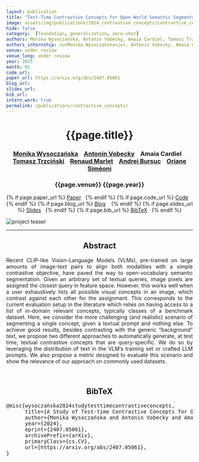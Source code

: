 ```yaml
---
layout: publication
title: "Test-Time Contrastive Concepts for Open-World Semantic Segmentation"
image: assets/img/publications/2024_contrastive_concepts/contrastive_concepts.png
hide: false
category:  [foundation, generalization, zero-shot]
authors: Monika Wysoczańska, Antonin Vobecky, Amaia Cardiel, Tomasz Trzciński, Renaud Marlet, Andrei Bursuc, Oriane Siméoni
authors_internship: <u>Monika Wysoczańska</u>, Antonin Vobecky, Amaia Cardiel, Tomasz Trzciński, Renaud Marlet, Andrei Bursuc, Oriane Siméoni
venue: under review
venue_long: under review
year: 2025
month: 01
code_url:
paper_url: https://arxiv.org/abs/2407.05061
blog_url:
slides_url:
bib_url:
intern_work: true
permalink: /publications/contrastive_concepts/
---
```


<h1 align="center"> {{page.title}} </h1>
<!-- Simple call of authors -->
<!-- <h3 align="center"> {{page.authors}} </h3> -->
<!-- Alternatively you can add links to author pages -->
<h3 align="center"><a href="https://wysoczanska.github.io/">Monika Wysoczańska</a> &nbsp;&nbsp; <a href="https://vobecant.github.io/">Antonin Vobecky</a> &nbsp;&nbsp; Amaia Cardiel &nbsp;&nbsp; <a href="https://scholar.google.com/citations?user=bJMRBFoAAAAJ&hl=en">Tomasz Trzciński</a> &nbsp;&nbsp; <a href="https://scholar.google.fr/citations?user=2rclwh4AAAAJ&hl=en">Renaud Marlet</a> &nbsp;&nbsp; <a href="https://abursuc.github.io/">Andrei Bursuc</a> &nbsp;&nbsp; <a href="https://osimeoni.github.io/">Oriane Siméoni</a></h3>


<h3 align="center"> {{page.venue}} {{page.year}} </h3>

<div align="center">
  <p>
    {% if page.paper_url %}
    <a href="{{ page.paper_url }}"><i class="far fa-file-pdf"></i> Paper</a>&nbsp;&nbsp;
    {% endif %}
    {% if page.code_url %}
    <a href="{{ page.code_url }}"><i class="fab fa-github"></i> Code</a> &nbsp;&nbsp;
    {% endif %}
    {% if page.blog_url %}
    <a href="{{ page.blog_url }}"><i class="fab fa-blogger"></i> Blog</a> &nbsp;&nbsp;
    {% endif %}
    {% if page.slides_url %}
    <a href="{{ page.slides_url }}"><i class="far fa-file-pdf"></i> Slides</a>&nbsp;&nbsp;
    {% endif %}
    {% if page.bib_url %}
    <a href="{{ page.bib_url}}"><i class="far fa-file-alt"></i> BibTeX</a>&nbsp;&nbsp;
    {% endif %}
  </p>
</div>


<div class="publication-teaser">
    <img src="../../{{ page.image }}" alt="project teaser"/>
</div>

<hr>

<h2  align="center"> Abstract</h2>

<p align="justify">Recent CLIP-like Vision-Language Models (VLMs), pre-trained on large amounts of image-text pairs to align both modalities with a simple contrastive objective, have paved the way to open-vocabulary semantic segmentation. Given an arbitrary set of textual queries, image pixels are assigned the closest query in feature space. However, this works well when a user exhaustively lists all possible visual concepts in an image, which contrast against each other for the assignment. This corresponds to the current evaluation setup in the literature which relies on having access to a list of in-domain relevant concepts, typically classes of a benchmark dataset. Here, we consider the more challenging (and realistic) scenario of segmenting a single concept, given a textual prompt and nothing else. To achieve good results, besides contrasting with the generic “background” text, we propose two different approaches to automatically generate, at test time, textual contrastive concepts that are query-specific. We do so by leveraging the distribution of text in the VLM’s training set or crafted LLM prompts. We also propose a metric designed to evaluate this scenario and show the relevance of our approach on commonly used datasets.</p>

<br>

<h2  align="center">BibTeX</h2>
<left>
  <pre class="bibtex-box">
@misc{wysoczańska2024studytesttimecontrastiveconcepts,
      title={A Study of Test-time Contrastive Concepts for Open-world, Open-vocabulary Semantic Segmentation},
      author={Monika Wysoczańska and Antonin Vobecky and Amaia Cardiel and Tomasz Trzciński and Renaud Marlet and Andrei Bursuc and Oriane Siméoni},
      year={2024},
      eprint={2407.05061},
      archivePrefix={arXiv},
      primaryClass={cs.CV},
      url={https://arxiv.org/abs/2407.05061},
}
</pre>
</left>

<br>
